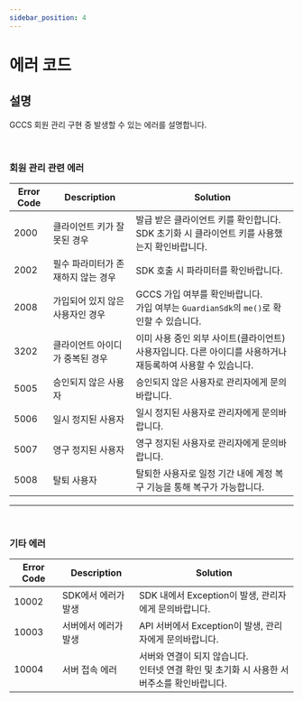 ```yaml
---
sidebar_position: 4
---
```

# 에러 코드

## 설명
GCCS 회원 관리 구현 중 발생할 수 있는 에러를 설명합니다.

<br/>

### 회원 관리 관련 에러
|Error Code|Description|Solution|
|------|---|---|
|2000|클라이언트 키가 잘못된 경우|발급 받은 클라이언트 키를 확인합니다. <br/> SDK 초기화 시 클라이언트 키를 사용했는지 확인바랍니다.|
|2002|필수 파라미터가 존재하지 않는 경우|SDK 호출 시 파라미터를 확인바랍니다.|
|2008|가입되어 있지 않은 사용자인 경우|GCCS 가입 여부를 확인바랍니다. <br/> 가입 여부는 `GuardianSdk`의 `me()`로 확인할 수 있습니다. |
|3202|클라이언트 아이디가 중복된 경우|이미 사용 중인 외부 사이트(클라이언트) 사용자입니다. 다른 아이디를 사용하거나 재등록하여 사용할 수 있습니다.|
|5005|승인되지 않은 사용자|승인되지 않은 사용자로 관리자에게 문의바랍니다.|
|5006|일시 정지된 사용자|일시 정지된 사용자로 관리자에게 문의바랍니다.|
|5007|영구 정지된 사용자|영구 정지된 사용자로 관리자에게 문의바랍니다.|
|5008|탈퇴 사용자|탈퇴한 사용자로 일정 기간 내에 계정 복구 기능을 통해 복구가 가능합니다.|
---

<br/>

### 기타 에러
|Error Code|Description|Solution|
|------|---|---|
|10002|SDK에서 에러가 발생|SDK 내에서 Exception이 발생, 관리자에게 문의바랍니다.|
|10003|서버에서 에러가 발생|API 서버에서 Exception이 발생, 관리자에게 문의바랍니다.|
|10004|서버 접속 에러|서버와 연결이 되지 않습니다. <br/>인터넷 연결 확인 및 초기화 시 사용한 서버주소를 확인바랍니다.|

















